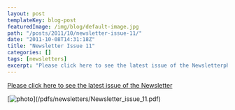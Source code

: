 ```yaml
---
layout: post
templateKey: blog-post
featuredImage: /img/blog/default-image.jpg
path: "/posts/2011/10/newsletter-issue-11/"
date: "2011-10-08T14:31:18Z"
title: "Newsletter Issue 11"
categories: []
tags: [newsletters]
excerpt: "Please click here to see the latest issue of the Newsletterphoto.jpg)"
---
```


[Please click here to see the latest issue of the Newsletter](/pdfs/newsletters/Newsletter_issue_11.pdf)

[![photo](https://www.landirani.org/image_library/news/full_size/4e9076e39d6b8newsletter_issue_11.pdf_(page_1_of_4).jpg)](/pdfs/newsletters/Newsletter_issue_11.pdf)